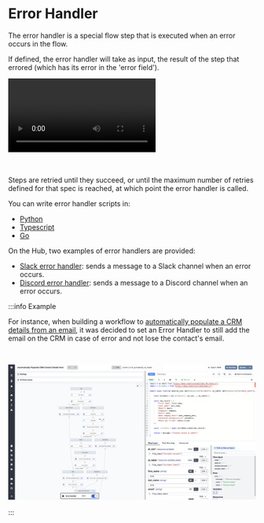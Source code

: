 # Error Handler

The error handler is a special flow step that is executed when an error occurs in the flow.

If defined, the error handler will take as input, the result of the step that errored (which has its error in the 'error field').

<video
    className="border-2 rounded-xl object-cover w-full h-full dark:border-gray-800"
    autoPlay
    loop
    controls
    id="main-video"
    src="/videos/error_handler.mp4"
/>

<br/>

Steps are retried until they succeed, or until the maximum number of retries defined for that spec is reached, at which point the error handler is called.

You can write error handler scripts in:

- [Python](https://docs.windmill.dev/docs/getting_started/scripts_quickstart/python/)
- [Typescript](https://docs.windmill.dev/docs/getting_started/scripts_quickstart/typescript/)
- [Go](https://docs.windmill.dev/docs/getting_started/scripts_quickstart/go/)

On the Hub, two examples of error handlers are provided:

- [Slack error handler](https://hub.windmill.dev/scripts/slack/1525/send-error-to-slack-channel-slack): sends a message to a Slack channel when an error occurs.
- [Discord error handler](https://hub.windmill.dev/scripts/discord/1523/send-the-error-to-discord-discord): sends a message to a Discord channel when an error occurs.

:::info Example

For instance, when building a workflow to [automatically populate a CRM details from an email](https://www.windmill.dev/blog/automatically-populate-crm), it was decided to set an Error Handler to still add the email on the CRM in case of error and not lose the contact's email.

<br/>

![Error Handler Example](../assets/flows/error_handler_example.png)

:::
